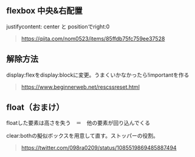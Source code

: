 ## flexbox 中央&右配置
justifycontent: center と positionでright:0

> https://qiita.com/nom0523/items/85ffdb75fc759ee37528

## 解除方法
display:flexをdisplay:blockに変更。うまくいかなかったら!importantを作る

>https://www.beginnerweb.net/rescssreset.html


## float（おまけ）

floatした要素は高さを失う　＝　他の要素が回り込んでくる

clear:bothの擬似ボックスを用意して直す。ストッパーの役割。

> https://twitter.com/098ra0209/status/1085519869485887494



